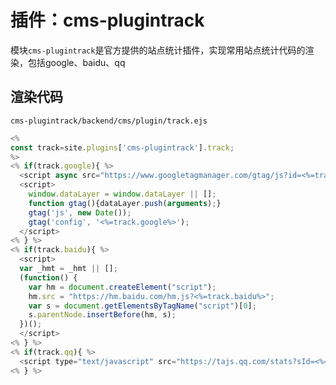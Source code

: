 # 插件：cms-plugintrack

模块`cms-plugintrack`是官方提供的站点统计插件，实现常用站点统计代码的渲染，包括google、baidu、qq

## 渲染代码

`cms-plugintrack/backend/cms/plugin/track.ejs`

``` javascript
<%
const track=site.plugins['cms-plugintrack'].track;
%>
<% if(track.google){ %>
  <script async src="https://www.googletagmanager.com/gtag/js?id=<%=track.google%>"></script>
  <script>
    window.dataLayer = window.dataLayer || [];
    function gtag(){dataLayer.push(arguments);}
    gtag('js', new Date());
    gtag('config', '<%=track.google%>');
  </script>
<% } %>
<% if(track.baidu){ %>
  <script>
  var _hmt = _hmt || [];
  (function() {
    var hm = document.createElement("script");
    hm.src = "https://hm.baidu.com/hm.js?<%=track.baidu%>";
    var s = document.getElementsByTagName("script")[0];
    s.parentNode.insertBefore(hm, s);
  })();
  </script>
<% } %>
<% if(track.qq){ %>
  <script type="text/javascript" src="https://tajs.qq.com/stats?sId=<%=track.qq%>" charset="UTF-8"></script>
<% } %>
```
